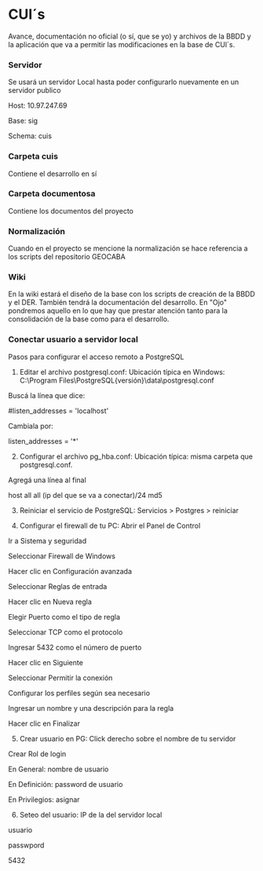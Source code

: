 # CUI´s
Avance, documentación no oficial (o sí, que se yo) y archivos de la BBDD y la aplicación que va a permitir las modificaciones en la base de CUI´s.

### Servidor
Se usará un servidor Local hasta poder configurarlo nuevamente en un servidor publico

Host: 10.97.247.69

Base: sig

Schema: cuis

### Carpeta cuis
Contiene el desarrollo en sí

### Carpeta documentosa
Contiene los documentos del proyecto

### Normalización
Cuando en el proyecto se mencione la normalización se hace referencia a los scripts del repositorio GEOCABA

### Wiki
En la wiki estará el diseño de la base con los scripts de creación de la BBDD y el DER. También tendrá la documentación del desarrollo. En "Ojo" pondremos aquello en lo que hay que prestar atención tanto para la consolidación de la base como para el desarrollo.

### Conectar usuario a servidor local
Pasos para configurar el acceso remoto a PostgreSQL

1. Editar el archivo postgresql.conf:
Ubicación típica en Windows: C:\Program Files\PostgreSQL{versión}\data\postgresql.conf

Buscá la línea que dice:

#listen_addresses = 'localhost'

Cambiala por:

listen_addresses = '*'

2. Configurar el archivo pg_hba.conf:
Ubicación típica: misma carpeta que postgresql.conf.

Agregá una línea al final

host all all (ip del que se va a conectar)/24 md5

3. Reiniciar el servicio de PostgreSQL:
Servicios > Postgres > reiniciar

4. Configurar el firewall de tu PC:
Abrir el Panel de Control

Ir a Sistema y seguridad

Seleccionar Firewall de Windows

Hacer clic en Configuración avanzada

Seleccionar Reglas de entrada

Hacer clic en Nueva regla

Elegir Puerto como el tipo de regla

Seleccionar TCP como el protocolo

Ingresar 5432 como el número de puerto

Hacer clic en Siguiente

Seleccionar Permitir la conexión

Configurar los perfiles según sea necesario

Ingresar un nombre y una descripción para la regla

Hacer clic en Finalizar

5. Crear usuario en PG:
Click derecho sobre el nombre de tu servidor

Crear Rol de login

En General: nombre de usuario

En Definición: password de usuario

En Privilegios: asignar

6. Seteo del usuario:
IP de la del servidor local

usuario

passwpord

5432
